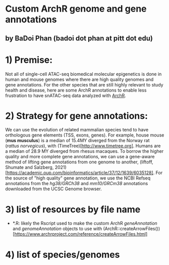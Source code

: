# Custom ArchR genome and gene annotations
## by BaDoi Phan (badoi dot phan at pitt dot edu)

# 1) Premise: 
Not all of single-cell ATAC-seq biomedical molecular epigenetics is done in human and mouse genomes where there are 
high quality genomes and gene annotations. For the other species that are still highly relevant to study health and disease, 
here are some ArchR annotations to enable less frustration to have snATAC-seq data analyzed with [ArchR](https://www.archrproject.com). 

# 2) Strategy for gene annotations:
We can use the evolution of related mammalian species tend to have orthologous gene elements (TSS, exons, genes). For example, house mouse (**mus musculus**) is a median of 15.4MY diverged from the Norway rat (_rattus norvegicus_), with (TimeTree)[http://www.timetree.org]. Humans are a median of 28.9 MY diverged from rhesus macaques. To borrow the higher quality and more complete gene annotations, we can use a gene-aware method of lifting gene annotations from one genome to another, (liftoff, Shumate and Salzberg, 2021)[https://academic.oup.com/bioinformatics/article/37/12/1639/6035128]. For the source of "high quality" gene annotation, we use the NCBI Refseq annotations from the *hg38/GRCh38* and *mm10/GRCm38* annotations downloaded from the UCSC Genome browser.

# 3) list of resources by file name
- *.R: likely the Rscript used to make the custom ArchR *geneAnnotation* and *genomeAnnotation* objects to use with (ArchR::createArrowFiles())[https://www.archrproject.com/reference/createArrowFiles.html]


# 4) list of species/genomes


